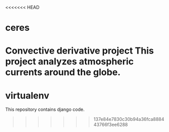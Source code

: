 <<<<<<< HEAD
# ceres
Convective derivative project
This project analyzes atmospheric currents around the globe. 
=======
# virtualenv
This repository contains django code.
>>>>>>> 137e84e7830c30b94a36fca888443766f3ee6288
